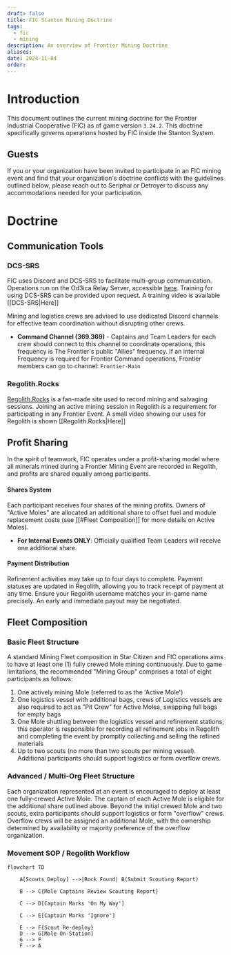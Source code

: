 ```yaml
---
draft: false
title: FIC Stanton Mining Doctrine
tags:
  - fic
  - mining
description: An overview of Frontier Mining Doctrine
aliases: 
date: 2024-11-04
order:
---
```

# Introduction

This document outlines the current mining doctrine for the Frontier Industrial Cooperative (FIC) as of game version `3.24.2`. This doctrine specifically governs operations hosted by FIC inside the Stanton System.

## Guests
If you or your organization have been invited to participate in an FIC mining event and find that your organization's doctrine conflicts with the guidelines outlined below, please reach out to Seriphai or Detroyer to discuss any accommodations needed for your participation.

# Doctrine 
## Communication Tools
### DCS-SRS
FIC uses Discord and DCS-SRS to facilitate multi-group communication. Operations run on the Od3ica Relay Server, accessible [here](https://srs-citizen.app). Training for using DCS-SRS can be provided upon request. A training video is available [[DCS-SRS|Here]] 

Mining and logistics crews are advised to use dedicated Discord channels for effective team coordination without disrupting other crews. 

- **Command Channel (369.369)** - Captains and Team Leaders for each crew should connect to this channel to coordinate operations, this frequency is The Frontier's public "Allies" frequency. If an internal Frequency is required for Frontier Command operations, Frontier members can go to channel: `Frontier-Main`

### Regolith.Rocks
[Regolith.Rocks](https://regolith.rocks/) is a fan-made site used to record mining and salvaging sessions. Joining an active mining session in Regolith is a requirement for participating in any Frontier Event. A small video showing our uses for Regolith is shown [[Regolith.Rocks|Here]]

## Profit Sharing
In the spirit of teamwork, FIC operates under a profit-sharing model where all minerals mined during a Frontier Mining Event are recorded in Regolith, and profits are shared equally among participants.

#### Shares System
Each participant receives four shares of the mining profits. Owners of "Active Moles" are allocated an additional share to offset fuel and module replacement costs (see [[#Fleet Composition]] for more details on Active Moles).

- **For Internal Events ONLY**: Officially qualified Team Leaders will receive one additional share.

#### Payment Distribution
Refinement activities may take up to four days to complete. Payment statuses are updated in Regolith, allowing you to track receipt of payment at any time. Ensure your Regolith username matches your in-game name precisely. An early and immediate payout may be negotiated.

## Fleet Composition

### Basic Fleet Structure
A standard Mining Fleet composition in Star Citizen and FIC operations aims to have at least one (1) fully crewed Mole mining continuously. Due to game limitations, the recommended "Mining Group" comprises a total of eight participants as follows:

1. One actively mining Mole (referred to as the 'Active Mole')
2. One logistics vessel with additional bags, crews of Logistics vessels are also required to act as "Pit Crew" for Active Moles, swapping full bags for empty bags
3. One Mole shuttling between the logistics vessel and refinement stations; this operator is responsible for recording all refinement jobs in Regolith and completing the event by promptly collecting and selling the refined materials
4. Up to two scouts (no more than two scouts per mining vessel). Additional participants should support logistics or form overflow crews.

### Advanced / Multi-Org Fleet Structure
Each organization represented at an event is encouraged to deploy at least one fully-crewed Active Mole. The captain of each Active Mole is eligible for the additional share outlined above. Beyond the initial crewed Mole and two scouts, extra participants should support logistics or form "overflow" crews. Overflow crews will be assigned an additional Mole, with the ownership determined by availability or majority preference of the overflow organization.

### Movement SOP / Regolith Workflow

```mermaid
flowchart TD

    A[Scouts Deploy] -->|Rock Found| B(Submit Scouting Report)

    B --> C{Mole Captains Review Scouting Report}

    C --> D[Captain Marks 'On My Way']

    C --> E[Captain Marks 'Ignore']

    E --> F{Scout Re-deploy}
    D --> G[Mole On-Station]
    G --> F
    F --> A
```
